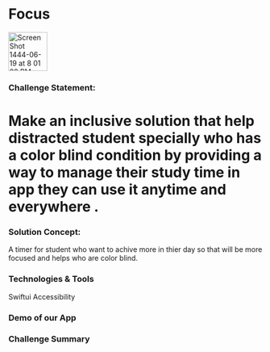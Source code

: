 # Focus
<img width="77" alt="Screen Shot 1444-06-19 at 8 01 02 PM" src="https://user-images.githubusercontent.com/98335445/212150136-95b756f7-5668-4630-acd0-18861cf9467c.png">


### Challenge Statement:
# Make an inclusive solution that help distracted student specially who has a color blind condition by providing a way to manage their study time in app they can use it anytime and everywhere .

### Solution Concept:
A timer for student who want to achive more in thier day so that will be more focused and helps who are color blind.

### Technologies & Tools
Swiftui
Accessibility

### Demo of our App

### Challenge Summary
